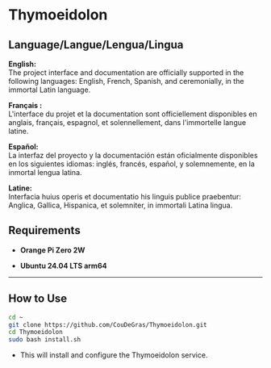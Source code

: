 # Thymoeidolon

## Language/Langue/Lengua/Lingua

**English:**  
The project interface and documentation are officially supported in the following languages: English, French, Spanish, and ceremonially, in the immortal Latin language.

**Français :**  
L'interface du projet et la documentation sont officiellement disponibles en anglais, français, espagnol, et solennellement, dans l'immortelle langue latine.

**Español:**  
La interfaz del proyecto y la documentación están oficialmente disponibles en los siguientes idiomas: inglés, francés, español, y solemnemente, en la inmortal lengua latina.

**Latine:**  
Interfacia huius operis et documentatio his linguis publice praebentur: Anglica, Gallica, Hispanica, et solemniter, in immortali Latina lingua.


## Requirements 

* **Orange Pi Zero 2W**

* **Ubuntu 24.04 LTS arm64**

---

## How to Use 

```bash
cd ~
git clone https://github.com/CouDeGras/Thymoeidolon.git
cd Thymoeidolon
sudo bash install.sh
```

* This will install and configure the Thymoeidolon service.



